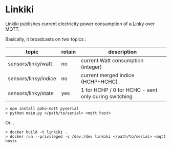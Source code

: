 
# Linkiki

Linkiki publishes current electricity power consumption of a [Linky](https://fr.wikipedia.org/wiki/Linky) over MQTT.

Basically, it broadcasts on two topics :

|topic|retain|description|
|---|---|---|
|sensors/linky/watt|no|current Watt consumption (integer)
|sensors/linky/indice|no|current merged indice (HCHP+HCHC)
|sensors/linky/state|yes|1 for HCHP / 0 for HCHC - sent only during switching


```
> npm install paho-mqtt pyserial
> python main.py </path/to/serial> <mqtt host>
```

Or…

```
> docker build -t linkiki .
> docker run --privileged -v /dev:/dev linkiki </path/to/serial> <mqtt host>
```
